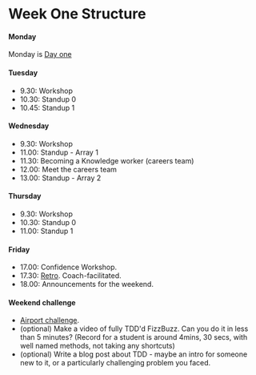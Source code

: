 # Week One Structure

#### Monday

Monday is [Day one](./day_one.md)

#### Tuesday
- 9.30: Workshop
- 10.30: Standup 0
- 10.45: Standup 1

#### Wednesday
- 9.30: Workshop
- 11.00: Standup - Array 1
- 11.30: Becoming a Knowledge worker (careers team)
- 12.00: Meet the careers team
- 13.00: Standup - Array 2

#### Thursday
- 9.30: Workshop
- 10.30: Standup 0
- 11.00: Standup 1

#### Friday

- 17.00: Confidence Workshop.
- 17.30: [Retro](https://github.com/makersacademy/course/blob/master/pills/student_retrospective.md). Coach-facilitated.
- 18.00: Announcements for the weekend.

#### Weekend challenge

- [Airport challenge](https://github.com/makersacademy/airport_challenge).
- (optional) Make a video of fully TDD'd FizzBuzz. Can you do it in less than 5 minutes? (Record for a student is around 4mins, 30 secs, with well named methods, not taking any shortcuts)
- (optional) Write a blog post about TDD - maybe an intro for someone new to it, or a particularly challenging problem you faced.
